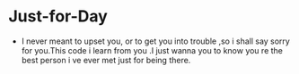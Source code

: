 # Just-for-Day

- I never meant to upset you, or to get you into trouble ,so i shall say sorry for you.This code i learn from you .I just wanna you to know you re the best person i ve ever met just for being there.
